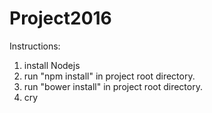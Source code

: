 # Project2016

Instructions:
1. install Nodejs
2. run "npm install" in project root directory.
3. run "bower install" in project root directory.
4. cry

